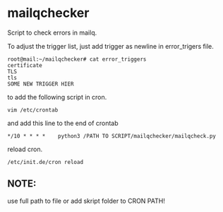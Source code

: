 # mailqchecker

Script to check errors in mailq.

To adjust the trigger list, just add trigger as newline in error_trigers file. 
```
root@mail:~/mailqchecker# cat error_triggers
certificate
TLS
tls
SOME NEW TRIGGER HIER
```
to add the following script in cron.
```
vim /etc/crontab
```
and add this line to the end of crontab
```
*/10 * * * *    python3 /PATH TO SCRIPT/mailqchecker/mailqcheck.py
```
reload cron.
```
/etc/init.de/cron reload
```

## NOTE:
use full path to file or add skript folder to CRON PATH!
